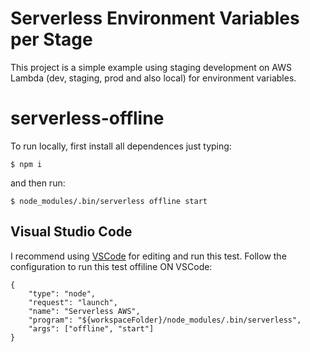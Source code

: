 # Serverless Environment Variables per Stage

This project is a simple example using staging development on AWS Lambda (dev, staging, prod and also local) for environment variables.

# serverless-offline

To run locally, first install all dependences just typing:

    $ npm i

and then run:

    $ node_modules/.bin/serverless offline start

## Visual Studio Code

I recommend using [VSCode](https://code.visualstudio.com/)  for editing and run this test.
Follow the configuration to run this test offiline ON VSCode:

    {
	    "type": "node",  
    	"request": "launch",
    	"name": "Serverless AWS",
    	"program": "${workspaceFolder}/node_modules/.bin/serverless",
    	"args": ["offline", "start"]
    }


